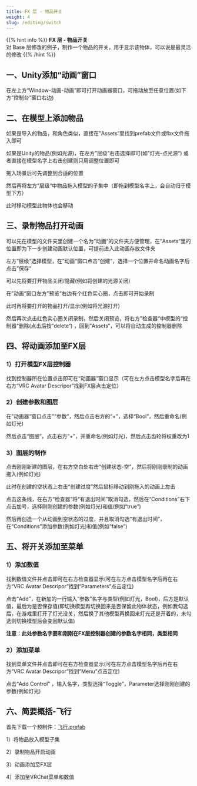 ```yaml
---
title: FX 层 - 物品开关
weight: 4
slug: /editing/switch
---
```


{{% hint info %}}
**FX 层 - 物品开关**  
对 Base 层修改的例子，制作一个物品的开关，用于显示该物体，可以说是最灵活的修改
{{% /hint %}}

## 一、Unity添加“动画”窗口

在左上方“Window-动画-动画”即可打开动画器窗口，可拖动放至任意位置(如下方“控制台”窗口右边)

## 二、在模型上添加物品

如果是导入的物品，和角色类似，直接在”Assets“里找到prefab文件或fbx文件拖入即可

如果是Unity的物品(例如光源)，在左方”层级“右击选择即可(如”灯光-点光源“)
或者直接在模型名字上右击创建则只用调整位置即可

拖入场景后可先调整到合适的位置

然后再将左方”层级“中物品拖入模型的子集中（即拖到模型名字上，会自动归于模型下方）

此时移动模型此物体也会移动

## 三、录制物品打开动画

可以先在模型的文件夹里创建一个名为”动画“的文件夹方便管理，在”Assets“里的位置即为下一步创建动画默认位置，可提前进入此动画存放文件夹

左方”层级“选择模型，在”动画“窗口点击”创建“，选择一个位置并命名动画名字后点击”保存“

可以先将要打开物品关闭/隐藏(例如将创建的光源关闭)

在”动画“窗口左方”预览“右边有个红色实心圈，点击即可开始录制

此时再将要打开的物品打开/显示(例如将光源打开)

然后再次点击红色实心圈关闭录制，然后关闭预览，将右方”检查器“中模型的”控制器“删除(点击后按”delete“) ，回到”Assets“，可以将自动生成的控制器删除

## 四、将动画添加至FX层

### 1）打开模型FX层控制器

找到控制器所在位置点击即可在“动画器”窗口显示（可在左方点击模型名字后再在右方“VRC Avatar Descripor”找到FX层点击定位）

### 2）创建参数和图层

在”动画器“窗口点击”“参数”，然后点击右方的“+”，选择“Bool”，然后重命名(例如灯光)

然后点击“图层”，点击右方“+”，并重命名(例如灯光)，然后点击齿轮将权重改为1

### 3）图层的制作

点击刚刚新建的图层，在右方空白处右击“创建状态-空”，然后将刚刚录制的动画拖入(例如灯光)

此时在创建的空状态上右击“创建过度”然后鼠标移动到刚拖入的动画上左击

点击这条线，在右方“检查器”将“有退出时间”取消勾选，然后在“Conditions”右下点击加号，选择刚刚创建的参数(例如灯光)和值(例如“true”)

然后再创造一个从动画到空状态的过度，并且取消勾选“有退出时间”，在“Conditions”添加参数(例如灯光)和值(例如“false”)

## 五、将开关添加至菜单

### 1）添加数值

找到数值文件并点击即可在右方检查器显示(可在左方点击模型名字后再在右方“VRC Avatar Descripor”找到“Parameters”点击定位)

点击“Add”，在新加的一行输入“参数”名字与类型(例如灯光，Bool)，后方是默认值，最后为是否保存值(即切换模型再切换回来是否保留此物体状态，例如我勾选后，在游戏里打开了灯光没关，然后换了其他模型再换回来灯光还是开着的，未勾选则切换模型后会变回默认值)

**注意：此处参数名字要和刚刚在FX层控制器创建的参数名字相同，类型相同**

### 2）添加菜单

找到菜单文件并点击即可在右方检查器显示(可在左方点击模型名字后再在右方“VRC Avatar Descripor”找到“Menu”点击定位)

点击“Add Control” ，输入名字，类型选择“Toggle”，Parameter选择刚刚创建的参数(例如灯光)

## 六、简要概括-飞行

首先下载一个预制件：[飞行.prefab](https://raw.githubusercontent.com/yexca-VRChat/yexca-VRChat.github.io/main/file/飞行.zip)

1）将物品放入模型子集

2）录制物品开启动画

3）动画添加至FX层

4）添加至VRChat菜单和数值